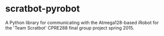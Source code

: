 # scratbot-pyrobot
A Python library for communicating with the Atmega128-based iRobot for the 'Team Scratbot' CPRE288 final group project spring 2015.
